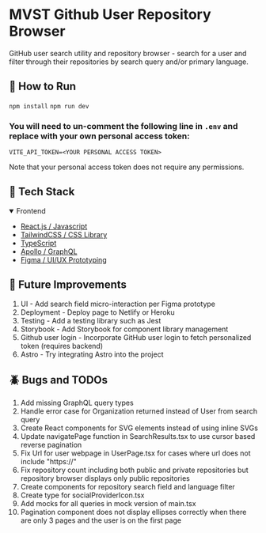 # MVST Github User Repository Browser

GitHub user search utility and repository browser - search for a user and filter through their repositories by search query and/or primary language.

## :rocket: How to Run

`npm install`
`npm run dev`

### You will need to un-comment the following line in `.env` and replace with your own personal access token:

`VITE_API_TOKEN=<YOUR PERSONAL ACCESS TOKEN>`

Note that your personal access token does not require any permissions.

## :space_invader: Tech Stack

<details open>
  <summary>Frontend</summary>
  <ul>
    <li><a href="https://reactjs.org/">React.js / Javascript</a></li>
    <li><a href="https://emotion.sh/">TailwindCSS / CSS Library</a></li>
    <li><a href="https://www.typescriptlang.org/">TypeScript</a></li>
    <li><a href="https://www.apollographql.com/">Apollo / GraphQL</a></li>
    <li><a href="https://www.figma.com/">Figma / UI/UX Prototyping</a></li>
  </ul>
</details>

## :calendar: Future Improvements

1. UI - Add search field micro-interaction per Figma prototype
2. Deployment - Deploy page to Netlify or Heroku
3. Testing - Add a testing library such as Jest
4. Storybook - Add Storybook for component library management
5. Github user login - Incorporate GitHub user login to fetch personalized token (requires backend)
6. Astro - Try integrating Astro into the project

## :beetle: Bugs and TODOs

1. Add missing GraphQL query types
2. Handle error case for Organization returned instead of User from search query
3. Create React components for SVG elements instead of using inline SVGs
4. Update navigatePage function in SearchResults.tsx to use cursor based reverse pagination
5. Fix Url for user webpage in UserPage.tsx for cases where url does not include "https://"
6. Fix repository count including both public and private repositories but repository browser displays only public repositories
7. Create components for repository search field and language filter
8. Create type for socialProviderIcon.tsx
9. Add mocks for all queries in mock version of main.tsx
10. Pagination component does not display ellipses correctly when there are only 3 pages and the user is on the first page
